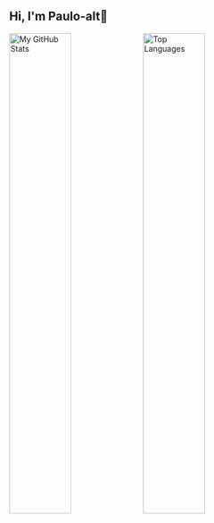## Hi, I'm Paulo-alt👋

<img alt="My GitHub Stats" align="left" width="47%" src="https://github-readme-stats.vercel.app/api?username=paulo-alt" />

<img alt="Top Languages" align="left" width="47%" src="https://github-readme-stats.vercel.app/api/top-langs/?username=paulo-alt&layout=compact" />
